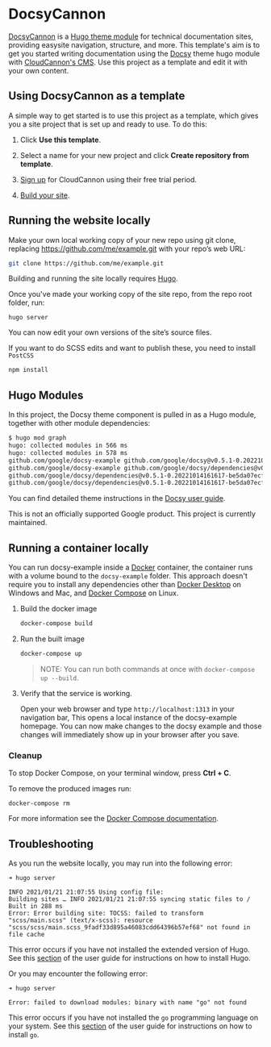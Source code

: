 # DocsyCannon

[DocsyCannon][] is a [Hugo theme module][] for technical documentation sites, providing easysite navigation, structure, and more. This template's aim is to get you started writing documentation using the [Docsy][] theme hugo module with [CloudCannon's CMS][]. Use this project as a template and edit it with your own content.

## Using DocsyCannon as a template

A simple way to get started is to use this project as a template, which gives you a site project that is set up and ready to use. To do this:

1. Click **Use this template**.

2. Select a name for your new project and click **Create repository from template**.

3. [Sign up][] for CloudCannon using their free trial period.

4. [Build your site][].

## Running the website locally

Make your own local working copy of your new repo using git clone, replacing https://github.com/me/example.git with your repo’s web URL:

```bash
git clone https://github.com/me/example.git
```

Building and running the site locally requires [Hugo](https://gohugo.io).

Once you've made your working copy of the site repo, from the repo root folder, run:

```
hugo server
```

You can now edit your own versions of the site’s source files.

If you want to do SCSS edits and want to publish these, you need to install `PostCSS`

```bash
npm install
```

## Hugo Modules

In this project, the Docsy theme component is pulled in as a Hugo module, together with other module dependencies:

```bash
$ hugo mod graph
hugo: collected modules in 566 ms
hugo: collected modules in 578 ms
github.com/google/docsy-example github.com/google/docsy@v0.5.1-0.20221017155306-99eacb09ffb0
github.com/google/docsy-example github.com/google/docsy/dependencies@v0.5.1-0.20221014161617-be5da07ecff1
github.com/google/docsy/dependencies@v0.5.1-0.20221014161617-be5da07ecff1 github.com/twbs/bootstrap@v4.6.2+incompatible
github.com/google/docsy/dependencies@v0.5.1-0.20221014161617-be5da07ecff1 github.com/FortAwesome/Font-Awesome@v0.0.0-20220831210243-d3a7818c253f
```

You can find detailed theme instructions in the [Docsy user guide][].

This is not an officially supported Google product. This project is currently maintained.

## Running a container locally

You can run docsy-example inside a [Docker](https://docs.docker.com/)
container, the container runs with a volume bound to the `docsy-example`
folder. This approach doesn't require you to install any dependencies other
than [Docker Desktop](https://www.docker.com/products/docker-desktop) on
Windows and Mac, and [Docker Compose](https://docs.docker.com/compose/install/)
on Linux.

1. Build the docker image

   ```bash
   docker-compose build
   ```

1. Run the built image

   ```bash
   docker-compose up
   ```

   > NOTE: You can run both commands at once with `docker-compose up --build`.

1. Verify that the service is working.

   Open your web browser and type `http://localhost:1313` in your navigation bar,
   This opens a local instance of the docsy-example homepage. You can now make
   changes to the docsy example and those changes will immediately show up in your
   browser after you save.

### Cleanup

To stop Docker Compose, on your terminal window, press **Ctrl + C**.

To remove the produced images run:

```console
docker-compose rm
```

For more information see the [Docker Compose
documentation](https://docs.docker.com/compose/gettingstarted/).

## Troubleshooting

As you run the website locally, you may run into the following error:

```
➜ hugo server

INFO 2021/01/21 21:07:55 Using config file:
Building sites … INFO 2021/01/21 21:07:55 syncing static files to /
Built in 288 ms
Error: Error building site: TOCSS: failed to transform "scss/main.scss" (text/x-scss): resource "scss/scss/main.scss_9fadf33d895a46083cdd64396b57ef68" not found in file cache
```

This error occurs if you have not installed the extended version of Hugo.
See this [section](https://www.docsy.dev/docs/get-started/docsy-as-module/installation-prerequisites/#install-hugo) of the user guide for instructions on how to install Hugo.

Or you may encounter the following error:

```
➜ hugo server

Error: failed to download modules: binary with name "go" not found
```

This error occurs if you have not installed the `go` programming language on your system.
See this [section](https://www.docsy.dev/docs/get-started/docsy-as-module/installation-prerequisites/#install-go-language) of the user guide for instructions on how to install `go`.

[alternate dashboard]: https://app.netlify.com/sites/goldydocs/deploys
[deploys]: https://app.netlify.com/sites/docsy-example/deploys
[docsy user guide]: https://docsy.dev/docs
[Docsy]: https://github.com/google/docsy
[docsycannon]: #
[example.docsy.dev]: https://example.docsy.dev
[hugo theme module]: https://gohugo.io/hugo-modules/use-modules/#use-a-module-for-a-theme
[CloudCannon's CMS]: https://cloudcannon.com/
[Sign up]: https://app.cloudcannon.com/register?trial=cc_standard
[Build your site]: https://cloudcannon.com/community/learn/hugo-cms---get-started-with-cloudcannon/
